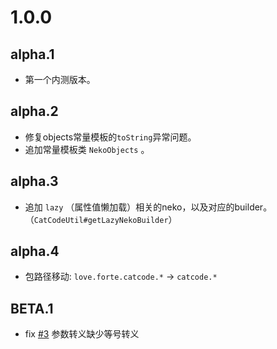 # 1.0.0
## alpha.1
- 第一个内测版本。

## alpha.2
- 修复objects常量模板的`toString`异常问题。
- 追加常量模板类 `NekoObjects` 。

## alpha.3
- 追加 `lazy` （属性值懒加载）相关的neko，以及对应的builder。（`CatCodeUtil#getLazyNekoBuilder`）

## alpha.4
- 包路径移动: `love.forte.catcode.*` -> `catcode.*`


## BETA.1
- fix [#3](https://github.com/ForteScarlet/CatCode/issues/3) 参数转义缺少等号转义


